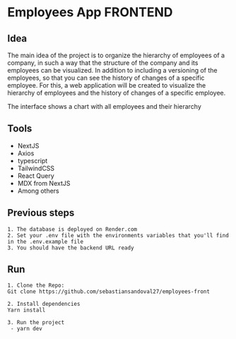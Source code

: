 # Employees App FRONTEND

## Idea

The main idea of the project is to organize the hierarchy of employees of a company, in such a way that the structure of the company and its employees can be visualized. In addition to including a versioning of the employees, so that you can see the history of changes of a specific employee. For this, a web application will be created to visualize the hierarchy of employees and the history of changes of a specific employee.

The interface shows a chart with all employees and their hierarchy

## Tools

- NextJS
- Axios
- typescript
- TailwindCSS
- React Query
- MDX from NextJS
- Among others

## Previous steps

    1. The database is deployed on Render.com
    2. Set your .env file with the environments variables that you'll find in the .env.example file
    3. You should have the backend URL ready

## Run

    1. Clone the Repo:
    Git clone https://github.com/sebastiansandoval27/employees-front

    2. Install dependencies
    Yarn install

    3. Run the project
     - yarn dev
